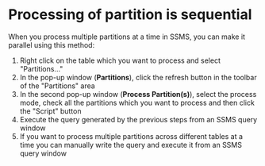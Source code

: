 <properties
    pageTitle="Processing of partition is sequential"
    description="Processing of partition is sequential"
    service="microsoft.analysisservices"
    resource="servers"
    authors="bnmaa"
    ms.author="chanwa"
    resourceTags=""
    selfHelpType="resource"
    supportTopicIds=""
    productPesIds=""
    displayOrder="6"
    cloudEnvironments="MoonCake"
    issueNotListed="true"
 />

# Processing of partition is sequential

When you process multiple partitions at a time in SSMS, you can make it parallel using this method:

1. Right click on the table which you want to process and select "Partitions..."
2. In the pop-up window (**Partitions**), click the refresh button in the toolbar of the "Partitions" area
3. In the second pop-up window (**Process Partition(s)**), select the process mode, check all the partitions which you want to process and then click the "Script" button
4. Execute the query generated by the previous steps from an SSMS query window
5. If you want to process multiple partitions across different tables at a time you can manually write the query and execute it from an SSMS query window

